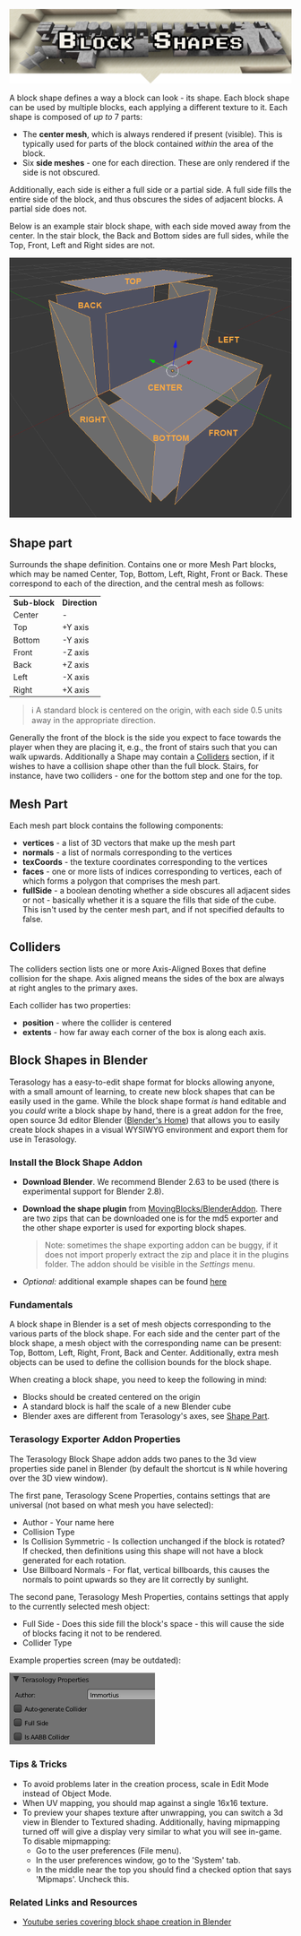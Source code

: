 <p align="center">
<img src="./block-shapes-banner.png" alt="Block Shapes"/>
</p>

A block shape defines a way a block can look - its shape.
Each block shape can be used by multiple blocks, each applying a different texture to it.
Each shape is composed of _up to_ 7 parts:

- The **center mesh**, which is always rendered if present (visible). This is typically used for parts of the block contained _within_ the area of the block.
- Six **side meshes** - one for each direction. These are only rendered if the side is not obscured.

Additionally, each side is either a full side or a partial side.
A full side fills the entire side of the block, and thus obscures the sides of adjacent blocks.
A partial side does not.

Below is an example stair block shape, with each side moved away from the center.
In the stair block, the Back and Bottom sides are full sides, while the Top, Front, Left and Right sides are not.

![An 'exploded' block shape](./block-shapes-exploded.png)

## Shape part

Surrounds the shape definition.
Contains one or more Mesh Part blocks, which may be named Center, Top, Bottom, Left, Right, Front or Back.
These correspond to each of the direction, and the central mesh as follows:

<table>
    <tr>
        <td><b>Sub-block</b></td>
        <td><b>Direction</b></td>
    </tr>
    <tr>
        <td>Center</td>
        <td>-</td>
    </tr>
    <tr>
        <td>Top</td>
        <td>+Y axis</td>
    </tr>
    <tr>
        <td>Bottom</td>
        <td>-Y axis</td>
    </tr>
    <tr>
        <td>Front</td>
        <td>-Z axis</td>
    </tr>
    <tr>
        <td>Back</td>
        <td>+Z axis</td>
    </tr>
    <tr>
        <td>Left</td>
        <td>-X axis</td>
    </tr>
    <tr>
        <td>Right</td>
        <td>+X axis</td>
    </tr>
</table>

> ℹ️ A standard block is centered on the origin, with each side 0.5 units away in the appropriate direction.

Generally the front of the block is the side you expect to face towards the player when they are placing it, e.g., the front of stairs such that you can walk upwards.
Additionally a Shape may contain a [Colliders](#colliders) section, if it wishes to have a collision shape other than the full block.
Stairs, for instance, have two colliders - one for the bottom step and one for the top.

## Mesh Part

Each mesh part block contains the following components:

- **vertices** - a list of 3D vectors that make up the mesh part
- **normals** - a list of normals corresponding to the vertices
- **texCoords** - the texture coordinates corresponding to the vertices
- **faces** - one or more lists of indices corresponding to vertices, each of which forms a polygon that comprises the mesh part.
- **fullSide** - a boolean denoting whether a side obscures all adjacent sides or not - basically whether it is a square the fills that side of the cube. This isn't used by the center mesh part, and if not specified defaults to false.

## Colliders

The colliders section lists one or more Axis-Aligned Boxes that define collision for the shape.
Axis aligned means the sides of the box are always at right angles to the primary axes.

Each collider has two properties:

- **position** - where the collider is centered
- **extents** - how far away each corner of the box is along each axis.

## Block Shapes in Blender

Terasology has a easy-to-edit shape format for blocks allowing anyone, with a small amount of learning, to create new block shapes that can be easily used in the game.
While the block shape format _is_ hand editable and you _could_ write a block shape by hand, there is a great addon for the free, open source 3d editor Blender ([Blender's Home](https://www.blender.org)) that allows you to easily create block shapes in a visual WYSIWYG environment and export them for use in Terasology.

### Install the Block Shape Addon

- **Download Blender**. We recommend Blender 2.63 to be used (there is experimental support for Blender 2.8).
- **Download the shape plugin** from [MovingBlocks/BlenderAddon](https://github.com/MovingBlocks/BlenderAddon/releases).
  There are two zips that can be downloaded one is for the md5 exporter and the other shape exporter is used for exporting block shapes.

  > Note: sometimes the shape exporting addon can be buggy, if it does not import properly extract the zip and place it in the plugins folder.
  > The addon should be visible in the _Settings_ menu.

- _Optional:_ additional example shapes can be found [here](https://github.com/MovingBlocks/BlenderAddon/tree/master/examples/shapes)

### Fundamentals

A block shape in Blender is a set of mesh objects corresponding to the various parts of the block shape.
For each side and the center part of the block shape, a mesh object with the corresponding name can be present: Top, Bottom, Left, Right, Front, Back and Center.
Additionally, extra mesh objects can be used to define the collision bounds for the block shape.

When creating a block shape, you need to keep the following in mind:

- Blocks should be created centered on the origin
- A standard block is half the scale of a new Blender cube
- Blender axes are different from Terasology's axes, see [Shape Part](#shape-part).

### Terasology Exporter Addon Properties

The Terasology Block Shape addon adds two panes to the 3d view properties side panel in Blender (by default the shortcut is <kbd>N</kbd> while hovering over the 3D view window).

The first pane, Terasology Scene Properties, contains settings that are universal (not based on what mesh you have selected):

- Author - Your name here
- Collision Type
- Is Collision Symmetric - Is collection unchanged if the block is rotated? If checked, then definitions using this shape will not have a block generated for each rotation.
- Use Billboard Normals - For flat, vertical billboards, this causes the normals to point upwards so they are lit correctly by sunlight.

The second pane, Terasology Mesh Properties, contains settings that apply to the currently selected mesh object:

- Full Side - Does this side fill the block's space - this will cause the side of blocks facing it not to be rendered.
- Collider Type

Example properties screen (may be outdated):

![Properties window](./block-shapes-TerasologyProperties.png)

### Tips & Tricks

- To avoid problems later in the creation process, scale in Edit Mode instead of Object Mode.
- When UV mapping, you should map against a single 16x16 texture.
- To preview your shapes texture after unwrapping, you can switch a 3d view in Blender to Textured shading.
  Additionally, having mipmapping turned off will give a display very similar to what you will see in-game.
  To disable mipmapping:
  - Go to the user preferences (File menu).
  - In the user preferences window, go to the 'System' tab.
  - In the middle near the top you should find a checked option that says 'Mipmaps'. Uncheck this.

### Related Links and Resources

- [Youtube series covering block shape creation in Blender](http://www.youtube.com/watch?v=BM219wj0v6Y)
